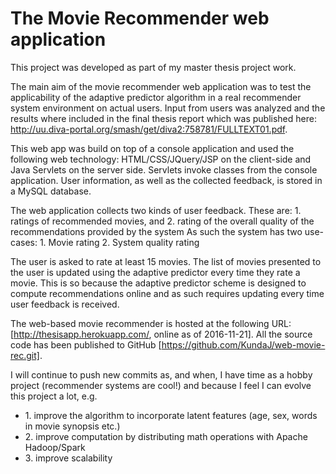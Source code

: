 The Movie Recommender web application
=====================================

This project was developed as part of my master thesis project work. 

The main aim of the movie recommender web application was to test the applicability of the adaptive
predictor algorithm in a real recommender system environment on actual users. Input from users was 
analyzed and the results where included in the final thesis report which was published here:
http://uu.diva-portal.org/smash/get/diva2:758781/FULLTEXT01.pdf.

This web app was build on top of a console application and used the following web technology:
HTML/CSS/JQuery/JSP on the client-side and Java Servlets on the server side. Servlets invoke
classes from the console application. User information, as well as the collected feedback, is stored in a MySQL database.

The web application collects two kinds of user feedback. These are:
	1. ratings of recommended movies, and
	2. rating of the overall quality of the recommendations provided by the system
As such the system has two use-cases:
	1. Movie rating
	2. System quality rating
	
The user is asked to rate at least 15 movies. The list of movies presented to the user is updated
using the adaptive predictor every time they rate a movie. This is so because
the adaptive predictor scheme is designed to compute recommendations online
and as such requires updating every time user feedback is received.

The web-based movie recommender is hosted at the following URL: [http://thesisapp.herokuapp.com/, online as of 2016-11-21].
All the source code has been published to GitHub [https://github.com/KundaJ/web-movie-rec.git].

I will continue to push new commits as, and when, I have time as a hobby project (recommender systems are cool!) and 
because I feel I can evolve this project a lot, e.g. 
	<ul><li>1. improve the algorithm to incorporate latent features (age, sex, words in movie synopsis etc.)</li>
	<li>2. improve computation by distributing math operations with Apache Hadoop/Spark</li>
	<li>3. improve scalability</li></ul>
